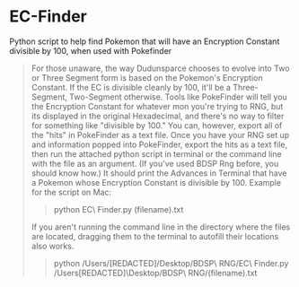 # EC-Finder
Python script to help find Pokemon that will have an Encryption Constant divisible by 100, when used with Pokefinder

><p>For those unaware, the way Dudunsparce chooses to evolve into Two or Three Segment form is based on the Pokemon's Encryption Constant. If the EC is divisible cleanly by 100, it'll be a Three-Segment, Two-Segment otherwise.
>Tools like PokeFinder will tell you the Encryption Constant for whatever mon you're trying to RNG, but its displayed in the original Hexadecimal, and there's no way to filter for something like "divisible by 100."
>You can, however, export all of the "hits" in PokeFinder as a text file. Once you have your RNG set up and information popped into PokeFinder, export the hits as a text file, then run the attached python script in terminal or the command line with the file as an argument. (If you've used BDSP Rng before, you should know how.) It should print the Advances in Terminal that have a Pokemon whose Encryption Constant is divisible by 100.
>Example for the script on Mac:
>
>>python EC\ Finder.py (filename).txt
>
>If you aren't running the command line in the directory where the files are located, dragging them to the terminal to autofill their locations also works.
>
>>python /Users/[REDACTED]/Desktop/BDSP\ RNG/EC\ Finder.py /Users\[REDACTED]\Desktop/BDSP\ RNG/(filename).txt</p>
